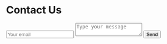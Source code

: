# Contact Us

<div id="contact">
    <div id="contact-form">
            <form action="https://formspree.io/f/mqkwpnqz" method="POST">
            <input type="hidden" name="_subject" value="Contact request from Github" />
            <input type="email" name="_replyto" placeholder="Your email" required>
            <textarea name="message" placeholder="Type your message" required></textarea>
            <button type="submit">Send</button>
        </form>
    </div>
</div>

